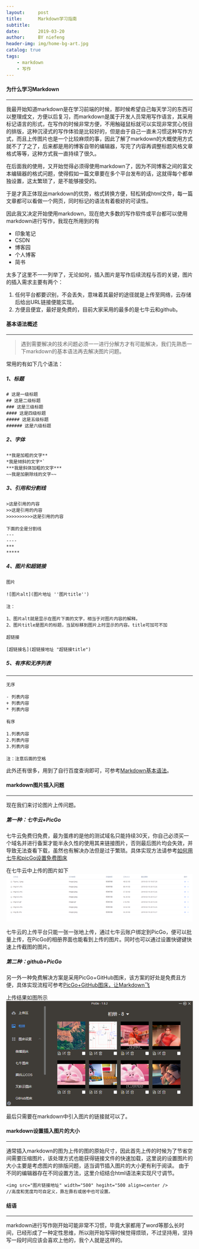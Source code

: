 ```yaml
---
layout:     post
title:      Markdown学习指南
subtitle:   
date:       2019-03-20
author:     BY niefeng
header-img: img/home-bg-art.jpg
catalog: true
tags:
    - markdown
    - 写作
---
```

#### 为什么学习Markdown
---
我最开始知道markdown是在学习前端的时候，那时候希望自己每天学习的东西可以整理成文，方便以后复习，而markdown是属于开发人员常用写作语言，其采用标记语言的形式，在写作的时候非常方便，不用触碰鼠标就可以实现非常赏心悦目的排版，这种沉浸式的写作体验是比较好的，但是由于自己一直未习惯这种写作方式，而且上传图片也是一个比较麻烦的事，因此了解了markdown的大概使用方式就不了了之了，后来都是用的博客自带的编辑器，写完了内容再调整标题风格文章格式等等，这种方式我一直持续了很久。

在后面我的使用，又开始觉得必须得使用markdown了，因为不同博客之间的富文本编辑器的格式问题，使得假如一篇文章要在多个平台发布的话，这就得每个都单独设置，这太繁琐了，是不能够接受的。

于是才真正体现出markdown的优势，格式转换方便，轻松转成html文件，每一篇文章都可以看做一个网页，同时标记的语法有着极好的可读性。

因此我又决定开始使用markdown，现在绝大多数的写作软件或平台都可以使用markdown进行写作，我现在所用到的有

- 印象笔记
- CSDN
- 博客园
- 个人博客
- 简书

太多了这里不一一列举了，无论如何，插入图片是写作后续流程与否的关键，图片的插入需求主要有两个：

1. 任何平台都要识别，不会丢失，意味着其最好的途径就是上传至网络，云存储后给出URL链接便能实现。
2. 方便且便宜，最好是免费的，目前大家采用的最多的是七牛云和github。

#### 基本语法概述
---
> 遇到需要解决的技术问题必须一一进行分解方才有可能解决，我们先熟悉一下markdown的基本语法再去解决图片问题。

常用的有如下几个语法：

##### 1、标题

```
# 这是一级标题
## 这是二级标题
### 这是三级标题
#### 这是四级标题
##### 这是五级标题
###### 这是六级标题
```
##### 2、字体

```
**我是加粗的文字**
*我是倾斜的文字*`
***我是斜体加粗的文字***
~~我是加删除线的文字~~
```

##### 3、引用和分割线

```
>这是引用的内容
>>这是引用的内容
>>>>>>>>>>这是引用的内容

下面的全是分割线
---
----
***
*****
```

##### 4、图片和超链接

```
图片

![图片alt](图片地址 ''图片title'')

注：

1、图片alt就是显示在图片下面的文字，相当于对图片内容的解释。
2、图片title是图片的标题，当鼠标移到图片上时显示的内容。title可加可不加

超链接

[超链接名](超链接地址 "超链接title")
```
##### 5、有序和无序列表
---

```
无序

- 列表内容
+ 列表内容
* 列表内容

有序

1.列表内容
2.列表内容
3.列表内容

注：注意后面的空格
```
此外还有很多，用到了自行百度查询即可，可参考[Markdown基本语法](https://www.jianshu.com/p/191d1e21f7ed)。
#### markdown图片插入问题
---
现在我们来讨论图片上传问题。

##### 第一种：七牛云+PicGo
七牛云免费归免费，最为蛋疼的是他的测试域名只能持续30天，你自己必须买一个域名并进行备案才能半永久性的使用其来链接图片，否则最后图片均会失效，并导致无法查看下载，虽然也有解决办法但是过于繁琐。具体实现方法请参考[如何用七牛和picGo设置免费图床](https://www.jianshu.com/p/0997d0d15e55)

在七牛云中上传的图片如下
![](https://raw.githubusercontent.com/MARKBEE2017/pictures/master/img/20190319214312.png)

七牛云的上传平台只能一张一张地上传，通过七牛云账户绑定到PicGo，便可以批量上传，在PicGo的相册界面也能看到上传的图片。同时也可以通过设置快键键快速上传截图的图片。

##### 第二种：github+PicGo

另一外一种免费解决方案是采用PicGo+GitHub图床，该方案的好处是免费且方便，具体实现流程可参考[PicGo+GitHub图床，让Markdown飞](https://www.jianshu.com/p/2756724a5dee)

上传结果如图所示
![](https://raw.githubusercontent.com/MARKBEE2017/pictures/master/img/20190319212310.png)

最后只需要在markdown中引入图片的链接就可以了。
#### markdown设置插入图片的大小
---
通常插入markdown的图为上传的图的原始尺寸，因此首先上传的时候为了节省空间需要压缩图片，该处理方式也能获得链接文件的快速加载，这里说的设置图片的大小主要是考虑图片的排版问题，适当调节插入图片的大小更有利于阅读。
由于不同的编辑器存在不同设置方法，这里介绍结合html语法来实现尺寸调节。

```
<img src="图片链接地址" width="500" hegiht="500 align=center />
//高度和宽度均可自定义，靠左靠右或居中也可设置。
```
#### 结语
---
markdown进行写作刚开始可能非常不习惯，毕竟大家都用了word等那么长时间，已经形成了一种定性思维，所以刚开始写得时候觉得烦琐，不过坚持用，坚持写一段时间应该会喜欢上他的，我个人就是这样的。

